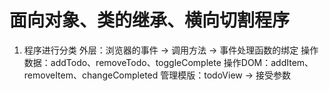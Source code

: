 # 面向对象、类的继承、横向切割程序
1. 程序进行分类
    外层：浏览器的事件 -> 调用方法 -> 事件处理函数的绑定
    操作数据：addTodo、removeTodo、toggleComplete
    操作DOM：addItem、removeItem、changeCompleted
    管理模版：todoView -> 接受参数